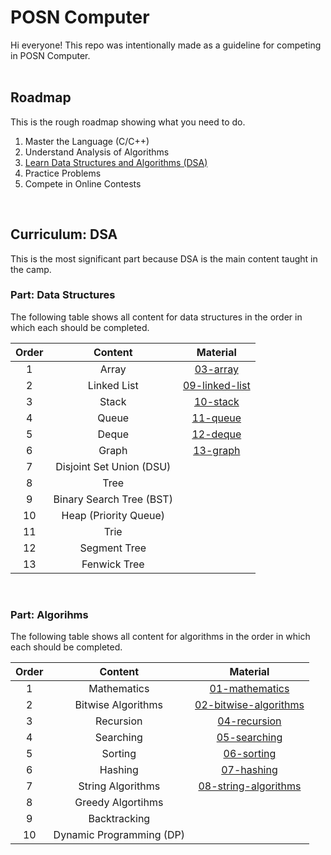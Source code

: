 # POSN Computer

Hi everyone! This repo was intentionally made as a guideline for competing in POSN Computer.
<br><br>

## Roadmap

This is the rough roadmap showing what you need to do.

1. Master the Language (C/C++)
2. Understand Analysis of Algorithms
3. [Learn Data Structures and Algorithms (DSA)](#curriculum-dsa)
4. Practice Problems
5. Compete in Online Contests
<br>

## Curriculum: DSA

This is the most significant part because DSA is the main content taught in the camp.

### Part: Data Structures

The following table shows all content for data structures in the order in which each should be completed.

| Order | Content | Material |
|:---:|:---:|:---:|
| 1 | Array | [03-array](materials/03-array/) |
| 2 | Linked List | [09-linked-list](materials/09-linked-list/) |
| 3 | Stack | [10-stack](materials/10-stack/) |
| 4 | Queue | [11-queue](materials/11-queue/) |
| 5 | Deque | [12-deque](materials/12-deque/) |
| 6 | Graph | [13-graph](materials/13-graph/) |
| 7 | Disjoint Set Union (DSU) | |
| 8 | Tree | |
| 9 | Binary Search Tree (BST) | |
| 10 | Heap (Priority Queue) | |
| 11 | Trie | |
| 12 | Segment Tree | |
| 13 | Fenwick Tree | |
<br>

### Part: Algorihms

The following table shows all content for algorithms in the order in which each should be completed.

| Order | Content | Material |
|:---:|:---:|:---:|
| 1 | Mathematics | [01-mathematics](materials/01-mathematics/) |
| 2 | Bitwise Algorithms | [02-bitwise-algorithms](materials/02-bitwise-algorithms/) |
| 3 | Recursion | [04-recursion](materials/04-recursion/) |
| 4 | Searching | [05-searching](materials/05-searching/) |
| 5 | Sorting | [06-sorting](materials/06-sorting/) |
| 6 | Hashing | [07-hashing](materials/07-hashing/) |
| 7 | String Algorithms | [08-string-algorithms](materials/08-string-algorithms/) |
| 8 | Greedy Algortihms | |
| 9 | Backtracking | |
| 10 | Dynamic Programming (DP) | |
